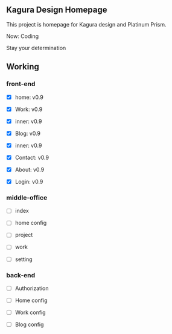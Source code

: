 ## Kagura Design Homepage

This project is homepage for Kagura design and Platinum Prism.

Now: Coding

Stay your determination

## Working

### front-end

- [x] home: v0.9

- [x] Work: v0.9

- [x] inner: v0.9

- [x] Blog: v0.9

- [x] inner: v0.9

- [x] Contact: v0.9

- [x] About: v0.9

- [x] Login: v0.9

### middle-office

- [ ] index

- [ ] home config

- [ ] project

- [ ] work

- [ ] setting

### back-end

- [ ] Authorization

- [ ] Home config

- [ ] Work config

- [ ] Blog config
